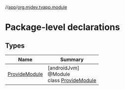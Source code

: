 //[app](../../index.md)/[org.mjdev.tvapp.module](index.md)

# Package-level declarations

## Types

| Name | Summary |
|---|---|
| [ProvideModule](-provide-module/index.md) | [androidJvm]<br>@Module<br>class [ProvideModule](-provide-module/index.md) |
